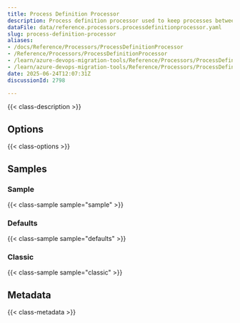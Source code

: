 ```yaml
---
title: Process Definition Processor
description: Process definition processor used to keep processes between two orgs in sync
dataFile: data/reference.processors.processdefinitionprocessor.yaml
slug: process-definition-processor
aliases:
- /docs/Reference/Processors/ProcessDefinitionProcessor
- /Reference/Processors/ProcessDefinitionProcessor
- /learn/azure-devops-migration-tools/Reference/Processors/ProcessDefinitionProcessor
- /learn/azure-devops-migration-tools/Reference/Processors/ProcessDefinitionProcessor/index.md
date: 2025-06-24T12:07:31Z
discussionId: 2798

---
```

{{< class-description >}}

## Options

{{< class-options >}}

## Samples

### Sample

{{< class-sample sample="sample" >}}

### Defaults

{{< class-sample sample="defaults" >}}

### Classic

{{< class-sample sample="classic" >}}

## Metadata

{{< class-metadata >}}
